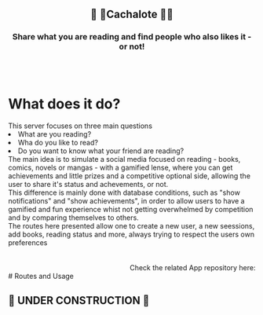   <body >
  <h2 align="center"> 🐋 🐳Cachalote 🐳🐋 </h2>
  <h3 align="center">Share what you are reading and find people who also likes it - or not!</h3>

</br>
</br>

# What does it do?

<div align="rigth"> This server focuses on three main questions
<li> What are you reading?
<li> Wha do you like to read?
<li> Do you want to know what your friend are reading?
</br>
The main idea is to simulate a social media focused on reading - books, comics, novels or mangas - with a gamified lense, where you can get achievements and little prizes and a competitive optional side, allowing the user to share it's status and achevements, or not. </br>
This difference is mainly done with database conditions, such as "show notifications" and "show achievements", in order to allow users to have a gamified and fun experience whist not getting overwhelmed by competition and by comparing themselves to others. 
</br>
The routes here presented allow one to create a new user, a new seessions, add books, reading status and more, always trying to respect the users own preferences</div>

</br>
</br>
<div align="right">
Check the related App repository here:
</div>
# Routes and Usage

## 🐳 UNDER CONSTRUCTION 🐳

<!--
```http
  POST /recommendations/
```

| Parameters to send | Type     | Description                                                             |
| :----------------- | :------- | :---------------------------------------------------------------------- |
| `name`             | `string` | **Obrigatório**. Title of the video you want to add as a recommendation |
| `youtubeLink`      | `string` | Valid link for video on YouTube. Default: 0                             |

</br>
</br>

## Get Current Recommendations

```http
  GET /recommendations/
```

| Response Data     | Type               | Description                                 |
| :---------------- | :----------------- | :------------------------------------------ |
| `recommendations` | `array of objects` | Return the 10 latests added recommendations |

</br>
</br>

## Get A Random Recommendation

```http
  GET /recommendations/random
```

| Response Data    | Type     | Description                          |
| :--------------- | :------- | :----------------------------------- |
| `recommendation` | `object` | Return the one random recommendation |

</br>
</br>

## Get A Random Recommendation

```http
  GET /recommendations/top/:amount
```

| Response Data                           | Params Data                            | Type               | Description                                                                                                                |
| :-------------------------------------- | :------------------------------------- | :----------------- | -------------------------------------------------------------------------------------------------------------------------- |
| `defined amount of top recommendations` | `amount of top recommendations wanted` | `array of objects` | Receives a amount -number- of recommendations desired and returns it in order os recommendations scores from most to least |

---

<h4 align="right" color="blue"> The randomness of the recommendation takes into account the recommendations score</h4>
</br>
</br>

## Get A Specific Recommendation

```http
  GET /recommendations/:id
```

| Response Data              | Params Data                   | Type               | Description                                                           |
| :------------------------- | :---------------------------- | :----------------- | --------------------------------------------------------------------- |
| `specific recommendation ` | `id of wanted recommendation` | `array of objects` | Receives an id and returns the recommendation related to the given id |

---

<h4 align="right" color="blue"> If the given id on the request url is not valid, an error is returned</h4>
</br>
</br>

```http
  POST /recommendations/:id/upvote or /recommendations/:id/downvote
```

| Response Data              | Params Data                   | Type  | Description                                                                                                                        |
| :------------------------- | :---------------------------- | :---- | ---------------------------------------------------------------------------------------------------------------------------------- |
| `specific recommendation ` | `id of wanted recommendation` | `n/a` | Receives an id on either the "upvote" or "downvote" route, and then either add or subtracts from the selected recommendation score |

---

<h4 align="right" color="blue"> Each downvote reduces the recommendation score by one. Once the score gets lower than -5, the recommendation is removed from the database</h4>
</br>
</br>

</br>

## TOOLBOX

---

| Language and tools |                                                                                                                                                                                                                                                                                                                                                                                                                                                                                                           |                                                                                                                                                                                                                          |
| :----------------- | --------------------------------------------------------------------------------------------------------------------------------------------------------------------------------------------------------------------------------------------------------------------------------------------------------------------------------------------------------------------------------------------------------------------------------------------------------------------------------------------------------: | :----------------------------------------------------------------------------------------------------------------------------------------------------------------------------------------------------------------------: |
| Tools              |                                                                                                                                                                                                                                                                            <a href="https://expressjs.com" target="_blank" rel="noreferrer"> <img src="https://raw.githubusercontent.com/devicons/devicon/master/icons/express/express-original-wordmark.svg" alt="express" width="40" height="40"/> </a> | <a href="https://nodejs.org" target="_blank" rel="noreferrer"> <img src="https://raw.githubusercontent.com/devicons/devicon/master/icons/nodejs/nodejs-original-wordmark.svg" alt="nodejs" width="40" height="40"/> </a> |
| Language           | <a href="https://developer.mozilla.org/en-US/docs/Web/JavaScript" target="_blank" rel="noreferrer"> <img src="https://raw.githubusercontent.com/devicons/devicon/master/icons/javascript/javascript-original.svg" alt="javascript" width="40" height="40"/> </a> <a href="https://www.typescriptlang.org/" target="_blank" rel="noreferrer"> <img src="https://raw.githubusercontent.com/devicons/devicon/master/icons/typescript/typescript-original.svg" alt="typescript" width="40" height="40"/> </a> |
| Testing            |                                                                                                                                                                                                                                                                                                                            <a href="https://jestjs.io" target="_blank" rel="noreferrer"> <img src="https://www.vectorlogo.zone/logos/jestjsio/jestjsio-icon.svg" alt="jest" width="40" height="40"/> </a> |                                                                                                                                                                                                                          |
| Database           |                                                                                                                                                                                                                                                               <a href="https://www.postgresql.org" target="_blank" rel="noreferrer"><img src="https://raw.githubusercontent.com/devicons/devicon/master/icons/postgresql/postgresql-original-wordmark.svg" alt="postgresql" width="40" height="40"/> </a> |

</br>
</br>

## Testing Features

---

<div align="rigth"> This application contains both integration and unit testing done with jest and supertest. Those tests, however, don't guarantee front-end  sucess of usage, as they simply check up the routes responses for aproppriate requests and the services logic.
</br>
If during usage you faces up a situation not covered on the current tests, please open an issue so that it can be addressed.</div>

</br>
</br>

## Run Locally

---

Clone the project

```bash
  git clone git@github.com:ThaisFrancaG/TEST_SingMeASong_Back.git
```

Enter the project repository and install the needed dependencies

```bash
  npm install
```

Start up the server

```bash
  npm run dev
``` -->
